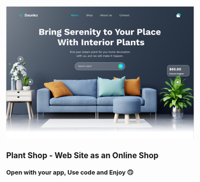 ![alt text](img/poster.png)
## Plant Shop - Web Site as an Online Shop 

### Open with your app, Use code and Enjoy 🙃
